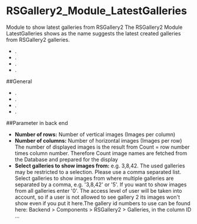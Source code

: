 # RSGallery2_Module_LatestGalleries
Module to show latest galleries from RSGallery2 
The RSGallery2 Module LatestGalleries shows as the name suggests the latest created galleries from RSGallery2 galleries.

* .
* .
* .
* .

##General

* .
* .
* .
* .

##Parameter in back end

* **Number of rows:** Number of vertical images  (Images per column)  
* **Number of columns:** Number of horizontal images (Images per row)  
The number of displayed images is the result from Count = row number times column number. Therefore Count image names are fetched from the Database and prepared for the display  
* **Select galleries to show images from:** e.g. 3,8,42. The used galleries may be restricted to a selection. Please use a comma separated list. Select galleries to show images from where multiple galleries are separated by a comma, e.g. '3,8,42' or '5'. If you want to show images from all galleries enter '0'. The access level of user will be taken into account, so if a user is not allowed to see gallery 2 its images won't show even if you put it here.The gallery id numbers to use can be found here: Backend > Components > RSGallery2 > Galleries, in the column ID  
...

